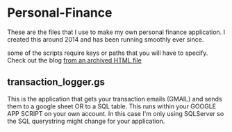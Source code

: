 # Personal-Finance
These are the files that I use to make my own personal finance application. I created this around 2014 and has been running smoothly ever since. 

some of the scripts require keys or paths that you will have to specify. 
Check out the blog  [from an archived HTML file](https://s3-us-west-2.amazonaws.com/williamjeffreyharding.com/diywebapps/financelogger.html)


## transaction_logger.gs
This is the application that gets your transaction emails (GMAIL) and sends them to a google sheet OR to a SQL table. This runs within your GOOGLE APP SCRIPT on your own account.
In this case I'm only using SQLServer so the SQL querystring might change for your application.
